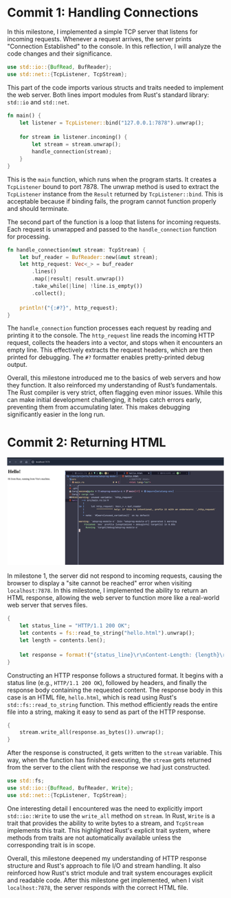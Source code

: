 # Commit 1: Handling Connections

In this milestone, I implemented a simple TCP server that listens for incoming requests. Whenever a request arrives, the server prints "Connection Established" to the console. In this reflection, I will analyze the code changes and their significance.

```rust
use std::io::{BufRead, BufReader};
use std::net::{TcpListener, TcpStream};
```

This part of the code imports various structs and traits needed to implement the web server. Both lines import modules from Rust's standard library: `std::io` and `std::net`.

```rust
fn main() {
    let listener = TcpListener::bind("127.0.0.1:7878").unwrap();

    for stream in listener.incoming() {
        let stream = stream.unwrap();
        handle_connection(stream);
    }
}
```

This is the `main` function, which runs when the program starts. It creates a `TcpListener` bound to port 7878. The unwrap method is used to extract the `TcpListener` instance from the `Result` returned by `TcpListener::bind`. This is acceptable because if binding fails, the program cannot function properly and should terminate.

The second part of the function is a loop that listens for incoming requests. Each request is unwrapped and passed to the `handle_connection` function for processing.

```rust
fn handle_connection(mut stream: TcpStream) {
    let buf_reader = BufReader::new(&mut stream);
    let http_request: Vec<_> = buf_reader
        .lines()
        .map(|result| result.unwrap())
        .take_while(|line| !line.is_empty())
        .collect();

    println!("{:#?}", http_request);
}
```

The `handle_connection` function processes each request by reading and printing it to the console. The `http_request` line reads the incoming HTTP request, collects the headers into a vector, and stops when it encounters an empty line. This effectively extracts the request headers, which are then printed for debugging. The `#?` formatter enables pretty-printed debug output.

Overall, this milestone introduced me to the basics of web servers and how they function. It also reinforced my understanding of Rust’s fundamentals. The Rust compiler is very strict, often flagging even minor issues. While this can make initial development challenging, it helps catch errors early, preventing them from accumulating later. This makes debugging significantly easier in the long run.

# Commit 2: Returning HTML

![Commit 2 screen capture](/assets/images/commit2.png)

In milestone 1, the server did not respond to incoming requests, causing the browser to display a "site cannot be reached" error when visiting `localhost:7878`. In this milestone, I implemented the ability to return an HTML response, allowing the web server to function more like a real-world web server that serves files.

```rust
{
    let status_line = "HTTP/1.1 200 OK";
    let contents = fs::read_to_string("hello.html").unwrap();
    let length = contents.len();

    let response = format!("{status_line}\r\nContent-Length: {length}\r\n\r\n{contents}");
}
```

Constructing an HTTP response follows a structured format. It begins with a status line (e.g., `HTTP/1.1 200 OK`), followed by headers, and finally the response body containing the requested content. The response body in this case is an HTML file, `hello.html`, which is read using Rust's `std::fs::read_to_string` function. This method efficiently reads the entire file into a string, making it easy to send as part of the HTTP response.

```rust
{
    stream.write_all(response.as_bytes()).unwrap();
}
```

After the response is constructed, it gets written to the `stream` variable. This way, when the function has finished executing, the `stream` gets returned from the server to the client with the response we had just constructed.

```rust
use std::fs;
use std::io::{BufRead, BufReader, Write};
use std::net::{TcpListener, TcpStream};
```

One interesting detail I encountered was the need to explicitly import `std::io::Write` to use the `write_all` method on `stream`. In Rust, `Write` is a trait that provides the ability to write bytes to a stream, and `TcpStream` implements this trait. This highlighted Rust's explicit trait system, where methods from traits are not automatically available unless the corresponding trait is in scope.

Overall, this milestone deepened my understanding of HTTP response structure and Rust's approach to file I/O and stream handling. It also reinforced how Rust's strict module and trait system encourages explicit and readable code. After this milestone get implemented, when I visit `localhost:7878`, the server responds with the correct HTML file.
